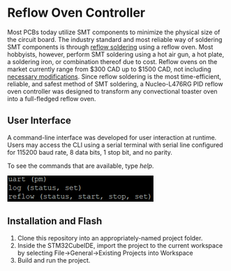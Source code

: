 # Reflow Oven Controller
Most PCBs today utilize SMT components to minimize the physical size of the circuit board. The industry standard and most reliable way of soldering SMT components is through [reflow soldering](https://en.wikipedia.org/wiki/Reflow_soldering) using a reflow oven. Most hobbyists, however, perform SMT soldering using a hot air gun, a hot plate, a soldering iron, or combination thereof due to cost. Reflow ovens on the market currently range from $300 CAD up to $1500 CAD, not including [necessary modifications](https://hackaday.io/project/175048-t-962a-reflow-oven-modifications). Since reflow soldering is the most time-efficient, reliable, and safest method of SMT soldering, a Nucleo-L476RG PID reflow oven controller was designed to transform any convectional toaster oven into a full-fledged reflow oven. 

## User Interface
A command-line interface was developed for user interaction at runtime. Users may access the CLI using a serial terminal with serial line configured for 115200 baud rate, 8 data bits, 1 stop bit, and no parity.

To see the commands that are available, type *help*.

![Help Command](https://github.com/timbitss/reflow-oven-controller/blob/main/imgs/help_command.PNG "Help Command")


## Installation and Flash 
1. Clone this repository into an appropriately-named project folder.
2. Inside the STM32CubeIDE, import the project to the current workspace by selecting File->General->Existing Projects into Workspace
3. Build and run the project. 

